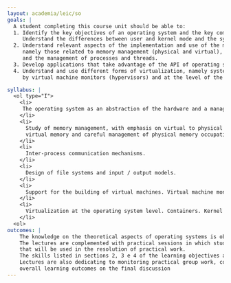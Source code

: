 ```yaml
---
layout: academia/leic/so
goals: |
  A student completing this course unit should be able to:
  1. Identify the key objectives of an operating system and the key components of its internal architecture
     Understand the differences between user and kernel mode and the system call concept and implementation.
  2. Understand relevant aspects of the implementation and use of the major concepts of operating systems, 
     namely those related to memory management (physical and virtual), I/O and file systems, 
     and the management of processes and threads.
  3. Develop applications that take advantage of the API of operating systems such as Linux.
  4. Understand and use different forms of virtualization, namely system virtualization supported 
     by virtual machine monitors (hypervisors) and at the level of the operating system (containers).

syllabus: |
  <ol type="I">
    <li>
     The operating system as an abstraction of the hardware and a manager for resources access. 
    </li>
    <li>
      Study of memory management, with emphasis on virtual to physical addresses translation(pagination),
      virtual memory and careful management of physical memory occupation.
    </li>
    <li>
      Inter-process communication mechanisms.
    </li>
    <li>
      Design of file systems and input / output models.
    </li>
    <li>
      Support for the building of virtual machines. Virtual machine monitors.
    </li>
    <li>
      Virtualization at the operating system level. Containers. Kernel support for building and execution of containers.
    </li>
  <ol>
outcomes: |
    The knowledge on the theoretical aspects of operating systems is obtained through interactive lectures and exercises. 
    The lectures are complemented with practical sessions in which students have to solve problems using the development tools 
    that will be used in the resolution of practical work.
    The skills listed in sections 2, 3 e 4 of the learning objectives are developed in the work group.
    Lectures are also dedicating to monitoring practical group work, complementing the evaluation of 
    overall learning outcomes on the final discussion
---
```

